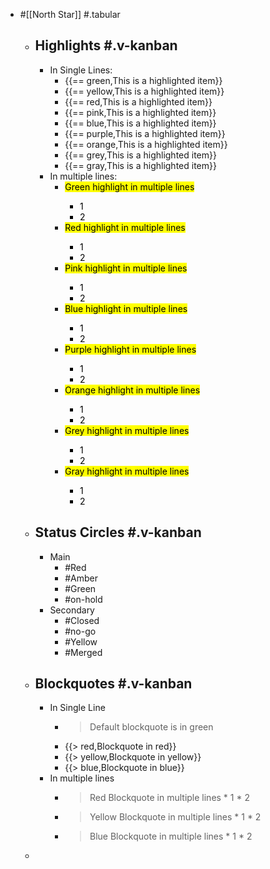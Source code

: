 - #[[North Star]] #.tabular
	- ## Highlights #.v-kanban
		- In Single Lines:
			- {{== green,This is a highlighted item}}
			- {{== yellow,This is a highlighted item}}
			- {{== red,This is a highlighted item}}
			- {{== pink,This is a highlighted item}}
			- {{== blue,This is a highlighted item}}
			- {{== purple,This is a highlighted item}}
			- {{== orange,This is a highlighted item}}
			- {{== grey,This is a highlighted item}}
			- {{== gray,This is a highlighted item}}
		- In multiple lines:
			- <mark class='green'>Green highlight 
			  in multiple lines
			  * 1
			  * 2
			  </mark>
			- <mark class='red'>Red highlight 
			  in multiple lines
			  * 1
			  * 2
			  </mark>
			- <mark class='pink'>Pink highlight 
			  in multiple lines
			  * 1
			  * 2
			  </mark>
			- <mark class='blue'>Blue highlight 
			  in multiple lines
			  * 1
			  * 2
			  </mark>
			- <mark class='purple'>Purple highlight 
			  in multiple lines
			  * 1
			  * 2
			  </mark>
			- <mark class='orange'>Orange highlight 
			  in multiple lines
			  * 1
			  * 2
			  </mark>
			- <mark class='grey'>Grey highlight 
			  in multiple lines
			  * 1
			  * 2
			  </mark>
			- <mark class='gray'>Gray highlight 
			  in multiple lines
			  * 1
			  * 2
			  </mark>
	- ## Status Circles #.v-kanban
		- Main
			- #Red
			- #Amber
			- #Green
			- #on-hold
		- Secondary
			- #Closed
			- #no-go
			- #Yellow
			- #Merged
	- ## Blockquotes #.v-kanban
		- In Single Line
			- > Default blockquote is in green
			- {{> red,Blockquote in red}}
			- {{> yellow,Blockquote in yellow}}
			- {{> blue,Blockquote in blue}}
		- In multiple lines
			- <blockquote class='red'>Red Blockquote in
			  multiple lines
			  * 1
			  * 2
			  </blockquote>
			- <blockquote class='yellow'>Yellow Blockquote in
			  multiple lines
			  * 1
			  * 2
			  </blockquote>
			- <blockquote class='blue'>Blue Blockquote in
			  multiple lines
			  * 1
			  * 2
			  </blockquote>
	-